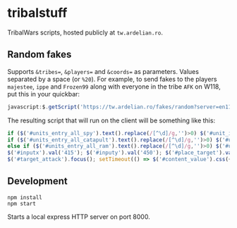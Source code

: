 # tribalstuff

TribalWars scripts, hosted publicly at `tw.ardelian.ro`.

## Random fakes

Supports `&tribes=`, `&players=` and `&coords=` as parameters. Values separated by a space (or `%20`). For example, to send fakes to the players `majestee`, `ippe` and `Frozen99` along with everyone in the tribe `AFK` on W118, put this in your quickbar:

```javascript
javascript:$.getScript('https://tw.ardelian.ro/fakes/random?server=en118.tribalwars.net&players=majestee ippe Frozen99&tribes=AFK');
```

The resulting script that will run on the client will be something like this:

```javascript
if ($('#units_entry_all_spy').text().replace(/[^\d]/g,'')>0) $('#unit_input_spy').val(1);
if ($('#units_entry_all_catapult').text().replace(/[^\d]/g,'')>0) $('#unit_input_catapult').val(1);
else if ($('#units_entry_all_ram').text().replace(/[^\d]/g,'')>0) $('#unit_input_ram').val(1);
$('#inputx').val('415'); $('#inputy').val('450'); $('#place_target').val('415|450');
$('#target_attack').focus(); setTimeout(() => $('#content_value').css({backgroundImage: 'url(https://tw.ardelian.ro/static/stars.gif)'}), 30000);
```

## Development

```shell
npm install
npm start
```

Starts a local express HTTP server on port 8000.
